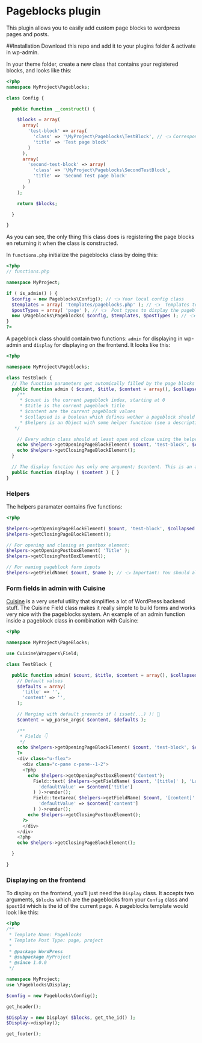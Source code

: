 Pageblocks plugin
=================

This plugin allows you to easily add custom page blocks to wordpress pages and posts.

##Installation
Download this repo and add it to your plugins folder & activate in wp-admin.

In your theme folder, create a new class that contains your registered blocks, and looks like this:
```php
<?php
namespace MyProject\Pageblocks;

class Config {

  public function __construct() {

    $blocks = array(
      array(
        'test-block' => array(
          'class' => '\MyProject\Pageblocks\TestBlock', // 👈 Corresponding to your namespace and class name
          'title' => 'Test page block'
        )
      ),
      array(
        'second-test-block' => array(
          'class' => '\MyProject\Pageblocks\SecondTestBlock',
          'title' => 'Second Test page block'
        )
      )
    );

    return $blocks;

  }

}

```

As you can see, the only thing this class does is registering the page blocks en returning it when the class is constructed.

In `functions.php` initialize the pageblocks class by doing this:

```php
<?php
// functions.php

namespace MyProject;

if ( is_admin() ) {
  $config = new Pageblocks\Config(); // 👈 Your local config class
  $templates = array( 'templates/pageblocks.php' ); // 👈  Templates to display the pageblocks form on
  $postTypes = array( 'page' ), // 👈  Post types to display the pageblocks form on
  new \Pageblocks\Pageblocks( $config, $templates, $postTypes ); // 👈 Note the difference between the first \ (meaning global package) and the second, which is referenced to your local namespace.
}
?>
```

A pageblock class should contain two functions: `admin` for displaying in wp-admin and `display` for displaying on the frontend. It looks like this:

```php
<?php

namespace MyProject\Pageblocks;

class TestBlock {
  // The function parameters get automically filled by the page blocks system
  public function admin ( $count, $title, $content = array(), $collapsed = false, $helpers ) {
    /**
     * $count is the current pageblock index, starting at 0
     * $title is the current pageblock title
     * $content are the current pageblock values
     * $collapsed is a boolean which defines wether a pageblock should be closed or not
     * $helpers is an Object with some helper function (see a description below)
   */

    // Every admin class should at least open and close using the helper object, this ensures the right UI get's loaded
    echo $helpers->getOpeningPageBlockElement( $count, 'test-block', $collapsed );
    echo $helpers->getClosingPageBlockElement();
  }

  // The display function has only one argument; $content. This is an array with the form values.
  public function display ( $content ) { }
}

```

### Helpers
The helpers paramater contains five functions:

```php
<?php

$helpers->getOpeningPageBlockElement( $count, 'test-block', $collapsed );
$helpers->getClosingPageBlockElement();

// For opening and closing an postbox element:
$helpers->getOpeningPostboxElement( 'Title' );
$helpers->getClosingPostBoxElement();

// For naming pageblock form inputs
$helpers->getFieldName( $count, $name ); // 👈 Important: You should alwasys wrap the name in brackets like [title], you can also use it as an associtive array like [button][url]
```

### Form fields in admin with Cuisine

[Cuisine](http://docs.get-cuisine.cooking/core/) is a very useful utility that simplifies a lot of WordPress backend stuff. The Cuisine Field class makes it really simple to build forms and works very nice with the pageblocks system. An example of an admin function inside a pageblock class in combination with Cuisine:

```php
<?php

namespace MyProject\PageBlocks;

use Cuisine\Wrappers\Field;

class TestBlock {

  public function admin( $count, $title, $content = array(), $collapsed = false, $helpers ) {
    // Default values
    $defaults = array(
      'title' => '',
      'content' => '',
    );

    // Merging with default prevents if ( isset(...) )! 🎉
    $content = wp_parse_args( $content, $defaults );

    /**
     * Fields 👇
     */
    echo $helpers->getOpeningPageBlockElement( $count, 'test-block', $collapsed );
    ?>
    <div class="u-flex">
      <div class="c-pane c-pane--1-2">
      <?php
        echo $helpers->getOpeningPostboxElement('Content');
          Field::text( $helpers->getFieldName( $count, '[title]' ), 'Label', array(
            'defaultValue' => $content['title']
          ) )->render();
          Field::textarea( $helpers->getFieldName( $count, '[content]' ), 'Content', array(
            'defaultValue' => $content['content']
          ) )->render();
        echo $helpers->getClosingPostboxElement();
      ?>
      </div>
    </div>
    <?php
    echo $helpers->getClosingPageBlockElement();

  }

}

```

### Displaying on the frontend
To display on the frontend, you'll just need the `Display` class. It accepts two arguments, `$blocks` which are the pageblocks from your `Config` class and `$postId` which is the id of the current page. A pageblocks template would look like this:

```php
<?php
/**
 * Template Name: Pageblocks
 * Template Post Type: page, project
 *
 * @package WordPress
 * @subpackage MyProject
 * @since 1.0.0
 */

namespace MyProject;
use \Pageblocks\Display;

$config = new Pageblocks\Config();

get_header();

$Display = new Display( $blocks, get_the_id() );
$Display->display();

get_footer();

```
